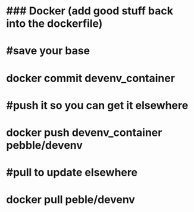 
# ### Docker (add good stuff back into the dockerfile)
#
#     #save your base
#     docker commit devenv_container
#
#     #push it so you can get it elsewhere
#     docker push devenv_container pebble/devenv
#
#     #pull to update elsewhere
#     docker pull peble/devenv
#
